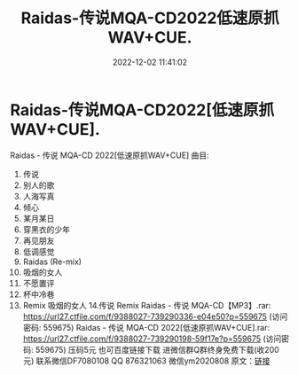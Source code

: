 ﻿---
title: Raidas-传说MQA-CD2022低速原抓WAV+CUE.
date: 2022-12-02 11:41:02
categories: 新碟专辑、稀有等精品
tags: 华语中文
---
# Raidas-传说MQA-CD2022[低速原抓WAV+CUE].

Raidas - 传说 MQA-CD 2022[低速原抓WAV+CUE]
曲目:
01. 传说
02. 别人的歌
03. 人海写真
04. 倾心
05. 某月某日
06. 穿黑衣的少年
07. 再见朋友
08. 低调感觉
09. Raidas (Re-mix)
10. 吸烟的女人
11. 不愿置评
12. 杯中冷巷
13. Remix 吸烟的女人
14.传说 Remix
Raidas - 传说 MQA-CD【MP3】.rar: https://url27.ctfile.com/f/9388027-739290336-e04e50?p=559675
(访问密码: 559675)
Raidas - 传说 MQA-CD 2022[低速原抓WAV+CUE].rar: https://url27.ctfile.com/f/9388027-739290198-59f17e?p=559675
(访问密码: 559675)
压码5元
也可百度链接下载
进微信群Q群终身免费下载(收200元)
联系微信DF7080108 QQ 876321063
微信ym2020808
原文：[链接](https://blog.sina.com.cn/s/blog_1647c7e76010310eo.html)